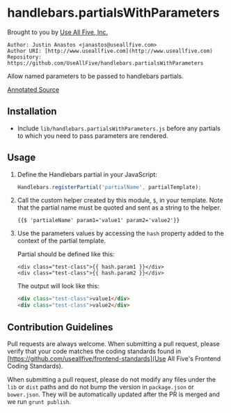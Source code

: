 # handlebars.partialsWithParameters

Brought to you by [Use All Five, Inc.](http://www.useallfive.com)

```
Author: Justin Anastos <janastos@useallfive.com>
Author URI: [http://www.useallfive.com](http://www.useallfive.com)
Repository: https://github.com/UseAllFive/handlebars.partialsWithParameters
```

Allow named parameters to be passed to handlebars partials.

[Annotated Source](http://useallfive.github.io/handlebars.partialsWithParameters/handlebars.partialsWithParameters.html)

## Installation

- Include `lib/handlebars.partialsWithParameters.js` before any partials to
  which you need to pass parameters are rendered.

## Usage

1. Define the Handlebars partial in your JavaScript:
   ```javascript
   Handlebars.registerPartial('partialName', partialTemplate);
   ```

1. Call the custom helper created by this module, `$`, in your template.
   Note that the partial name must be quoted and sent as a string to the
   helper.
   ```Handlebars
   {{$ 'partialeName' param1='value1' param2='value2'}}
   ```

1. Use the parameters values by accessing the `hash` property added to the
   context of the partial template.

   Partial should be defined like this:
   ```Handlebars
   <div class="test-class">{{ hash.param1 }}</div>
   <div class="test-class">{{ hash.param2 }}</div>
   ```

   The output will look like this:
   ```HTML
   <div class="test-class">value1</div>
   <div class="test-class">value2</div>
   ```

## Contribution Guidelines

Pull requests are always welcome. When submitting a pull request, please
verify that your code matches the coding standards found in
[https://github.com/useallfive/frontend-standards](Use All Five's Frontend Coding Standards).

When submitting a pull request, please do not modify any files under the
`lib` or `dist` paths and do not bump the version in `package.json` or
`bower.json`. They will be automatically updated after the PR is merged and
we run `grunt publish`.
